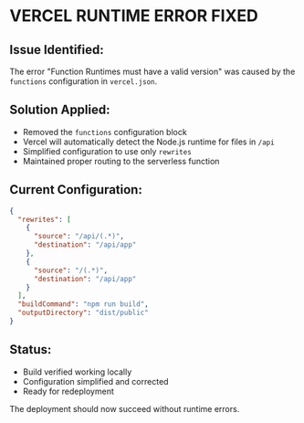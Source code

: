 # VERCEL RUNTIME ERROR FIXED

## Issue Identified:
The error "Function Runtimes must have a valid version" was caused by the `functions` configuration in `vercel.json`.

## Solution Applied:
- Removed the `functions` configuration block
- Vercel will automatically detect the Node.js runtime for files in `/api`
- Simplified configuration to use only `rewrites`
- Maintained proper routing to the serverless function

## Current Configuration:
```json
{
  "rewrites": [
    {
      "source": "/api/(.*)",
      "destination": "/api/app"
    },
    {
      "source": "/(.*)",
      "destination": "/api/app"
    }
  ],
  "buildCommand": "npm run build",
  "outputDirectory": "dist/public"
}
```

## Status:
- Build verified working locally
- Configuration simplified and corrected
- Ready for redeployment

The deployment should now succeed without runtime errors.